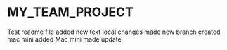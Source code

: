 # MY_TEAM_PROJECT
Test readme file
added new text
local changes made
new branch created
mac mini added
Mac mini made update

